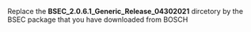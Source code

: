 Replace the **BSEC_2.0.6.1_Generic_Release_04302021** dircetory by the BSEC package that you have downloaded from BOSCH
